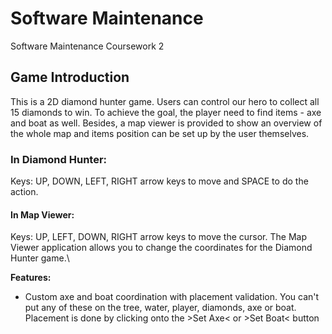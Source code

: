 # Software Maintenance
Software Maintenance Coursework 2

## Game Introduction
This is a 2D diamond hunter game. Users can control our hero to collect all 15 diamonds to win. To achieve the goal, the player need to find items - axe and boat as well. Besides, a map viewer is provided to show an overview of the whole map and items position can be set up by the user themselves.

### In Diamond Hunter:
Keys: UP, DOWN, LEFT, RIGHT arrow keys to move and SPACE to do the action.

#### In Map Viewer:
Keys: UP, LEFT, DOWN, RIGHT arrow keys to move the cursor.
The Map Viewer application allows you to change the coordinates for the Diamond Hunter game.\

**Features:**
* Custom axe and boat coordination with placement validation. You can't put any of these on the tree, water, player, diamonds, axe or boat. Placement is done by clicking onto the >Set Axe< or >Set Boat< button


